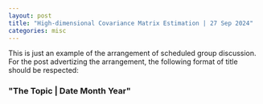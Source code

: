 ```yaml
---
layout: post
title: "High-dimensional Covariance Matrix Estimation | 27 Sep 2024"
categories: misc
---
```


This is just an example of the arrangement of scheduled group discussion. For the post advertizing the arrangement, the following format of title should be respected:
### "The Topic | Date Month Year"